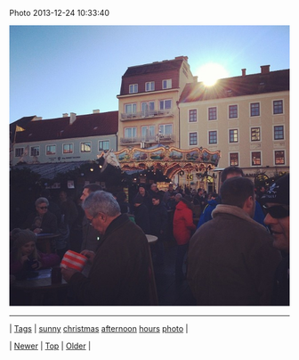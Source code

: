 <!--
title: Photo 2013-12-24 10
date: 2020-06-28T15:27:00.205Z
tags: sunny, christmas, afternoon, hours, photo
-->


Photo 2013-12-24 10:33:40

![](70996659422-0.jpg)

<!--BOTTOM-POST-NAVIGATION-->
---

| [Tags](tags.md) | [sunny](tag-sunny.md) [christmas](tag-christmas.md) [afternoon](tag-afternoon.md) [hours](tag-hours.md) [photo](tag-photo.md) |

| [Newer](70994254236.md) | [Top](index.md) | [Older](71003294072.md) |